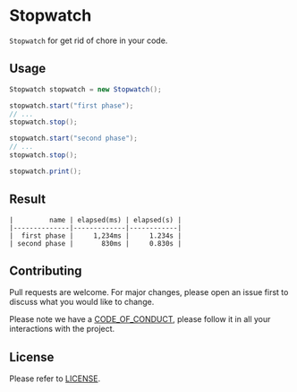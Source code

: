 # Stopwatch

`Stopwatch` for get rid of chore in your code.

## Usage
```java
Stopwatch stopwatch = new Stopwatch();

stopwatch.start("first phase");
// ...
stopwatch.stop();

stopwatch.start("second phase");
// ...
stopwatch.stop();

stopwatch.print();
```

## Result
```
|         name | elapsed(ms) | elapsed(s) |
|--------------|-------------|------------|
|  first phase |     1,234ms |     1.234s |
| second phase |       830ms |     0.830s |
```

## Contributing
Pull requests are welcome. For major changes, please open an issue first to discuss what you would like to change.

Please note we have a [CODE_OF_CONDUCT](https://github.com/silentsoft/stopwatch/blob/main/CODE_OF_CONDUCT.md), please follow it in all your interactions with the project.

## License
Please refer to [LICENSE](https://github.com/silentsoft/stopwatch/blob/main/LICENSE.txt).
